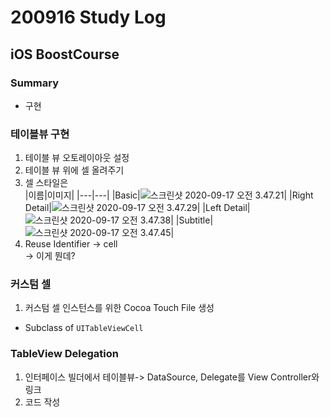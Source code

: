# 200916 Study Log

## iOS BoostCourse
### Summary
* 구현

### 테이블뷰 구현
1. 테이블 뷰 오토레이아웃 설정
2. 테이블 뷰 위에 셀 올려주기
3. 셀 스타일은  
|이름|이미지|
|---|---|
|Basic|![스크린샷 2020-09-17 오전 3.47.21](https://i.imgur.com/zG9yEkA.png)|
|Right Detail|![스크린샷 2020-09-17 오전 3.47.29](https://i.imgur.com/KcqssRC.png)|
|Left Detail|![스크린샷 2020-09-17 오전 3.47.38](https://i.imgur.com/uDRucEv.png)|
|Subtitle|![스크린샷 2020-09-17 오전 3.47.45](https://i.imgur.com/RPT5OVb.png)|
4. Reuse Identifier -> cell  
-> 이게 뭔데?


### 커스텀 셀
1. 커스텀 셀 인스턴스를 위한 Cocoa Touch File 생성
  - Subclass of `UITableViewCell`


### TableView Delegation
1. 인터페이스 빌더에서 테이블뷰-> DataSource, Delegate를 View Controller와 링크
2. 코드 작성
```

```
